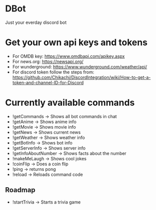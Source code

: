 # DBot
Just your everday discord bot

# Get your own api keys and tokens             
* For OMDB key: https://www.omdbapi.com/apikey.aspx                               
* For news.org: https://newsapi.org/                                
* For wunderground: https://www.wunderground.com/weather/api/                                                        
* For discord token follow the steps from: https://github.com/Chikachi/DiscordIntegration/wiki/How-to-get-a-token-and-channel-ID-for-Discord             

# Currently available commands
* !getCommands -> Shows all bot commands in chat                               
* !getAnime <Anime Name> -> Shows anime info                          
* !getMovie <Movie Name> -> Shows movie info                      
* !getNews <News source> -> Shows current news                         
* !getWeather <Place> -> Shows weather info                      
* !getBotInfo -> Shows bot info               
* !getServerInfo -> Shows server info                
* !getInfoAboutNumber <Number> -> Shows facts about the number               
* !makeMeLaugh -> Shows cool jokes       
* !coinFlip -> Does a coin flip
* !ping -> returns pong            
* !reload <Command Name> -> Reloads command code                                                    

## Roadmap                     
* !startTrivia -> Starts a trivia game                